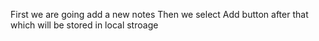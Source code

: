 First we are going add a new notes
Then we select Add button
after that which will be stored in local stroage
